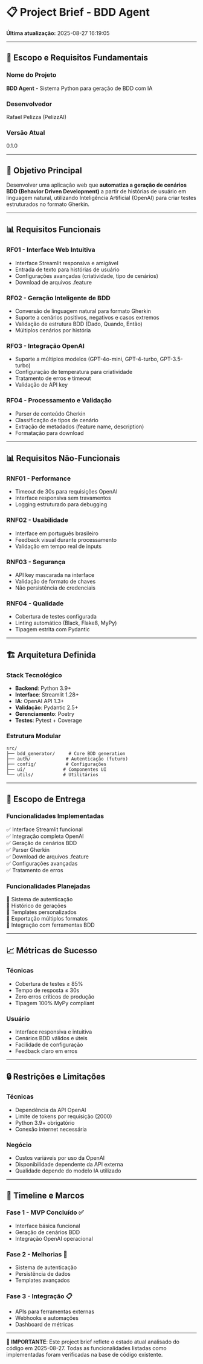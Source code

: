 # 📋 Project Brief - BDD Agent

**Última atualização:** 2025-08-27 16:19:05

---

## 🎯 **Escopo e Requisitos Fundamentais**

### **Nome do Projeto**
**BDD Agent** - Sistema Python para geração de BDD com IA

### **Desenvolvedor**
Rafael Pelizza (PelizzAI)

### **Versão Atual**
0.1.0

---

## 🌟 **Objetivo Principal**

Desenvolver uma aplicação web que **automatiza a geração de cenários BDD (Behavior Driven Development)** a partir de histórias de usuário em linguagem natural, utilizando Inteligência Artificial (OpenAI) para criar testes estruturados no formato Gherkin.

---

## 📊 **Requisitos Funcionais**

### **RF01 - Interface Web Intuitiva**
- Interface Streamlit responsiva e amigável
- Entrada de texto para histórias de usuário
- Configurações avançadas (criatividade, tipo de cenários)
- Download de arquivos .feature

### **RF02 - Geração Inteligente de BDD**
- Conversão de linguagem natural para formato Gherkin
- Suporte a cenários positivos, negativos e casos extremos
- Validação de estrutura BDD (Dado, Quando, Então)
- Múltiplos cenários por história

### **RF03 - Integração OpenAI**
- Suporte a múltiplos modelos (GPT-4o-mini, GPT-4-turbo, GPT-3.5-turbo)
- Configuração de temperatura para criatividade
- Tratamento de erros e timeout
- Validação de API key

### **RF04 - Processamento e Validação**
- Parser de conteúdo Gherkin
- Classificação de tipos de cenário
- Extração de metadados (feature name, description)
- Formatação para download

---

## 📊 **Requisitos Não-Funcionais**

### **RNF01 - Performance**
- Timeout de 30s para requisições OpenAI
- Interface responsiva sem travamentos
- Logging estruturado para debugging

### **RNF02 - Usabilidade**
- Interface em português brasileiro
- Feedback visual durante processamento
- Validação em tempo real de inputs

### **RNF03 - Segurança**
- API key mascarada na interface
- Validação de formato de chaves
- Não persistência de credenciais

### **RNF04 - Qualidade**
- Cobertura de testes configurada
- Linting automático (Black, Flake8, MyPy)
- Tipagem estrita com Pydantic

---

## 🏗️ **Arquitetura Definida**

### **Stack Tecnológico**
- **Backend**: Python 3.9+
- **Interface**: Streamlit 1.28+
- **IA**: OpenAI API 1.3+
- **Validação**: Pydantic 2.5+
- **Gerenciamento**: Poetry
- **Testes**: Pytest + Coverage

### **Estrutura Modular**
```
src/
├── bdd_generator/     # Core BDD generation
├── auth/             # Autenticação (futuro)
├── config/           # Configurações
├── ui/              # Componentes UI
└── utils/           # Utilitários
```

---

## 🎯 **Escopo de Entrega**

### **Funcionalidades Implementadas**
✅ Interface Streamlit funcional  
✅ Integração completa OpenAI  
✅ Geração de cenários BDD  
✅ Parser Gherkin  
✅ Download de arquivos .feature  
✅ Configurações avançadas  
✅ Tratamento de erros  

### **Funcionalidades Planejadas**
🔄 Sistema de autenticação  
🔄 Histórico de gerações  
🔄 Templates personalizados  
🔄 Exportação múltiplos formatos  
🔄 Integração com ferramentas BDD  

---

## 📈 **Métricas de Sucesso**

### **Técnicas**
- Cobertura de testes ≥ 85%
- Tempo de resposta ≤ 30s
- Zero erros críticos de produção
- Tipagem 100% MyPy compliant

### **Usuário**
- Interface responsiva e intuitiva
- Cenários BDD válidos e úteis
- Facilidade de configuração
- Feedback claro em erros

---

## 🔒 **Restrições e Limitações**

### **Técnicas**
- Dependência da API OpenAI
- Limite de tokens por requisição (2000)
- Python 3.9+ obrigatório
- Conexão internet necessária

### **Negócio**
- Custos variáveis por uso da OpenAI
- Disponibilidade dependente da API externa
- Qualidade depende do modelo IA utilizado

---

## 📅 **Timeline e Marcos**

### **Fase 1 - MVP Concluído** ✅
- Interface básica funcional
- Geração de cenários BDD
- Integração OpenAI operacional

### **Fase 2 - Melhorias** 🔄
- Sistema de autenticação
- Persistência de dados
- Templates avançados

### **Fase 3 - Integração** 📋
- APIs para ferramentas externas
- Webhooks e automações
- Dashboard de métricas

---

**📌 IMPORTANTE**: Este project brief reflete o estado atual analisado do código em 2025-08-27. Todas as funcionalidades listadas como implementadas foram verificadas na base de código existente.
